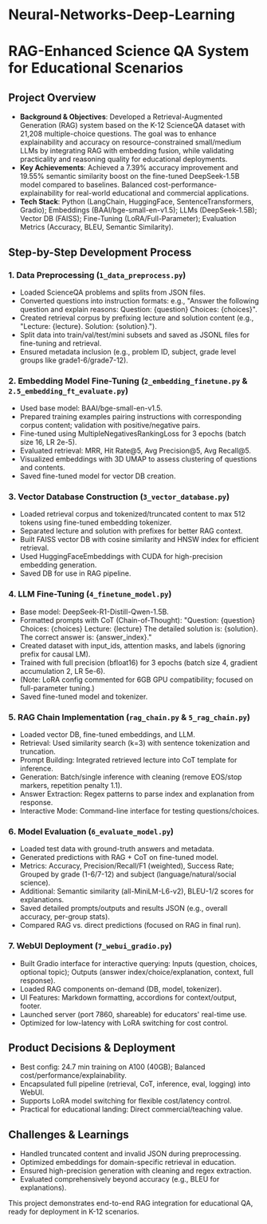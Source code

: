 # Neural-Networks-Deep-Learning

# RAG-Enhanced Science QA System for Educational Scenarios

## Project Overview
- **Background & Objectives**: Developed a Retrieval-Augmented Generation (RAG) system based on the K-12 ScienceQA dataset with 21,208 multiple-choice questions. The goal was to enhance explainability and accuracy on resource-constrained small/medium LLMs by integrating RAG with embedding fusion, while validating practicality and reasoning quality for educational deployments.
- **Key Achievements**: Achieved a 7.39% accuracy improvement and 19.55% semantic similarity boost on the fine-tuned DeepSeek-1.5B model compared to baselines. Balanced cost-performance-explainability for real-world educational and commercial applications.
- **Tech Stack**: Python (LangChain, HuggingFace, SentenceTransformers, Gradio); Embeddings (BAAI/bge-small-en-v1.5); LLMs (DeepSeek-1.5B); Vector DB (FAISS); Fine-Tuning (LoRA/Full-Parameter); Evaluation Metrics (Accuracy, BLEU, Semantic Similarity).

## Step-by-Step Development Process

### 1. Data Preprocessing (`1_data_preprocess.py`)
- Loaded ScienceQA problems and splits from JSON files.
- Converted questions into instruction formats: e.g., "Answer the following question and explain reasons: Question: {question} Choices: {choices}".
- Created retrieval corpus by prefixing lecture and solution content (e.g., "Lecture: {lecture}. Solution: {solution}.").
- Split data into train/val/test/mini subsets and saved as JSONL files for fine-tuning and retrieval.
- Ensured metadata inclusion (e.g., problem ID, subject, grade level groups like grade1-6/grade7-12).

### 2. Embedding Model Fine-Tuning (`2_embedding_finetune.py` & `2.5_embedding_ft_evaluate.py`)
- Used base model: BAAI/bge-small-en-v1.5.
- Prepared training examples pairing instructions with corresponding corpus content; validation with positive/negative pairs.
- Fine-tuned using MultipleNegativesRankingLoss for 3 epochs (batch size 16, LR 2e-5).
- Evaluated retrieval: MRR, Hit Rate@5, Avg Precision@5, Avg Recall@5.
- Visualized embeddings with 3D UMAP to assess clustering of questions and contents.
- Saved fine-tuned model for vector DB creation.

### 3. Vector Database Construction (`3_vector_database.py`)
- Loaded retrieval corpus and tokenized/truncated content to max 512 tokens using fine-tuned embedding tokenizer.
- Separated lecture and solution with prefixes for better RAG context.
- Built FAISS vector DB with cosine similarity and HNSW index for efficient retrieval.
- Used HuggingFaceEmbeddings with CUDA for high-precision embedding generation.
- Saved DB for use in RAG pipeline.

### 4. LLM Fine-Tuning (`4_finetune_model.py`)
- Base model: DeepSeek-R1-Distill-Qwen-1.5B.
- Formatted prompts with CoT (Chain-of-Thought): "Question: {question} Choices: {choices} Lecture: {lecture} The detailed solution is: {solution}. The correct answer is: {answer_index}."
- Created dataset with input_ids, attention masks, and labels (ignoring prefix for causal LM).
- Trained with full precision (bfloat16) for 3 epochs (batch size 4, gradient accumulation 2, LR 5e-6).
- (Note: LoRA config commented for 6GB GPU compatibility; focused on full-parameter tuning.)
- Saved fine-tuned model and tokenizer.

### 5. RAG Chain Implementation (`rag_chain.py` & `5_rag_chain.py`)
- Loaded vector DB, fine-tuned embeddings, and LLM.
- Retrieval: Used similarity search (k=3) with sentence tokenization and truncation.
- Prompt Building: Integrated retrieved lecture into CoT template for inference.
- Generation: Batch/single inference with cleaning (remove EOS/stop markers, repetition penalty 1.1).
- Answer Extraction: Regex patterns to parse index and explanation from response.
- Interactive Mode: Command-line interface for testing questions/choices.

### 6. Model Evaluation (`6_evaluate_model.py`)
- Loaded test data with ground-truth answers and metadata.
- Generated predictions with RAG + CoT on fine-tuned model.
- Metrics: Accuracy, Precision/Recall/F1 (weighted), Success Rate; Grouped by grade (1-6/7-12) and subject (language/natural/social science).
- Additional: Semantic similarity (all-MiniLM-L6-v2), BLEU-1/2 scores for explanations.
- Saved detailed prompts/outputs and results JSON (e.g., overall accuracy, per-group stats).
- Compared RAG vs. direct predictions (focused on RAG in final run).

### 7. WebUI Deployment (`7_webui_gradio.py`)
- Built Gradio interface for interactive querying: Inputs (question, choices, optional topic); Outputs (answer index/choice/explanation, context, full response).
- Loaded RAG components on-demand (DB, model, tokenizer).
- UI Features: Markdown formatting, accordions for context/output, footer.
- Launched server (port 7860, shareable) for educators' real-time use.
- Optimized for low-latency with LoRA switching for cost control.

## Product Decisions & Deployment
- Best config: 24.7 min training on A100 (40GB); Balanced cost/performance/explainability.
- Encapsulated full pipeline (retrieval, CoT, inference, eval, logging) into WebUI.
- Supports LoRA model switching for flexible cost/latency control.
- Practical for educational landing: Direct commercial/teaching value.

## Challenges & Learnings
- Handled truncated content and invalid JSON during preprocessing.
- Optimized embeddings for domain-specific retrieval in education.
- Ensured high-precision generation with cleaning and regex extraction.
- Evaluated comprehensively beyond accuracy (e.g., BLEU for explanations).

This project demonstrates end-to-end RAG integration for educational QA, ready for deployment in K-12 scenarios.
